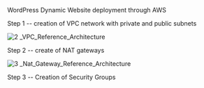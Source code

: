 WordPress Dynamic Website deployment through AWS

Step 1 -- creation of VPC network with private and public subnets

![2 _VPC_Reference_Architecture](https://user-images.githubusercontent.com/53473761/227087561-4f9b8b67-355c-4050-b176-787f4d0d68e2.jpg)

Step 2 -- create of NAT gateways

![3 _Nat_Gateway_Reference_Architecture](https://user-images.githubusercontent.com/53473761/227087795-ec2224ff-c70e-4d98-ba40-96eb657090f9.jpg)

Step 3 -- Creation of Security Groups

